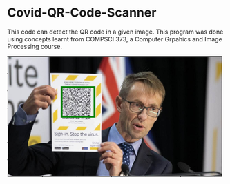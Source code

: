 # Covid-QR-Code-Scanner

This code can detect the QR code in a given image. This program was done using concepts learnt from COMPSCI 373, a Computer Grpahics and Image Processing course.

<img src="images/bloomfield-screenshot.PNG">
